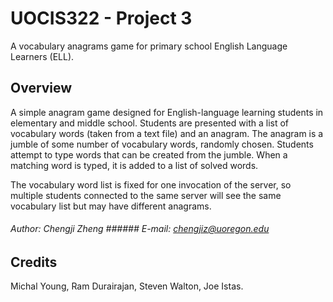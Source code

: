 # UOCIS322 - Project 3 #
A vocabulary anagrams game for primary school English Language Learners (ELL).

## Overview

A simple anagram game designed for English-language learning students in elementary and middle school. Students are presented with a list of vocabulary words (taken from a text file) and an anagram. The anagram is a jumble of some number of vocabulary words, randomly chosen. Students attempt to type words that can be created from the jumble. When a matching word is typed, it is added to a list of solved words.

The vocabulary word list is fixed for one invocation of the server, so multiple students connected to the same server will see the same vocabulary list but may have different anagrams.

###### Author: Chengji Zheng			###### E-mail: chengjiz@uoregon.edu
	

## Credits

Michal Young, Ram Durairajan, Steven Walton, Joe Istas.
